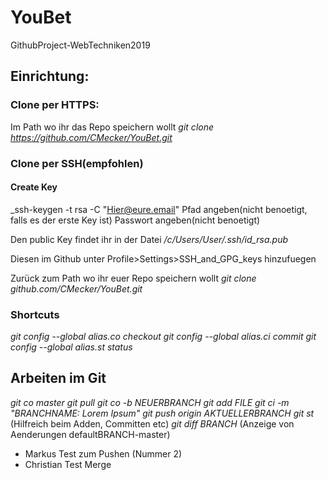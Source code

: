 # YouBet
GithubProject-WebTechniken2019

## Einrichtung:

### Clone per HTTPS:

Im Path wo ihr das Repo speichern wollt
_git clone https://github.com/CMecker/YouBet.git_

### Clone per SSH(empfohlen)

#### Create Key 

_ssh-keygen -t rsa -C "Hier@eure.email"
Pfad angeben(nicht benoetigt, falls es der erste Key ist)
Passwort angeben(nicht benoetigt)

Den public Key findet ihr in der Datei
*/c/Users/User/.ssh/id_rsa.pub*

Diesen im Github unter Profile>Settings>SSH_and_GPG_keys hinzufuegen

Zurück zum Path wo ihr euer Repo speichern wollt
_git clone github.com/CMecker/YouBet.git_

### Shortcuts
_git config --global alias.co checkout_
_git config --global alias.ci commit_
_git config --global alias.st status_

## Arbeiten im Git
_git co master_
_git pull_
_git co -b NEUERBRANCH_
_git add FILE_
_git ci -m "BRANCHNAME: Lorem Ipsum"_
_git push origin AKTUELLERBRANCH_
_git st_ (Hilfreich beim Adden, Committen etc)
_git diff BRANCH_ (Anzeige von Aenderungen defaultBRANCH-master)

* Markus Test zum Pushen (Nummer 2)
* Christian Test Merge
